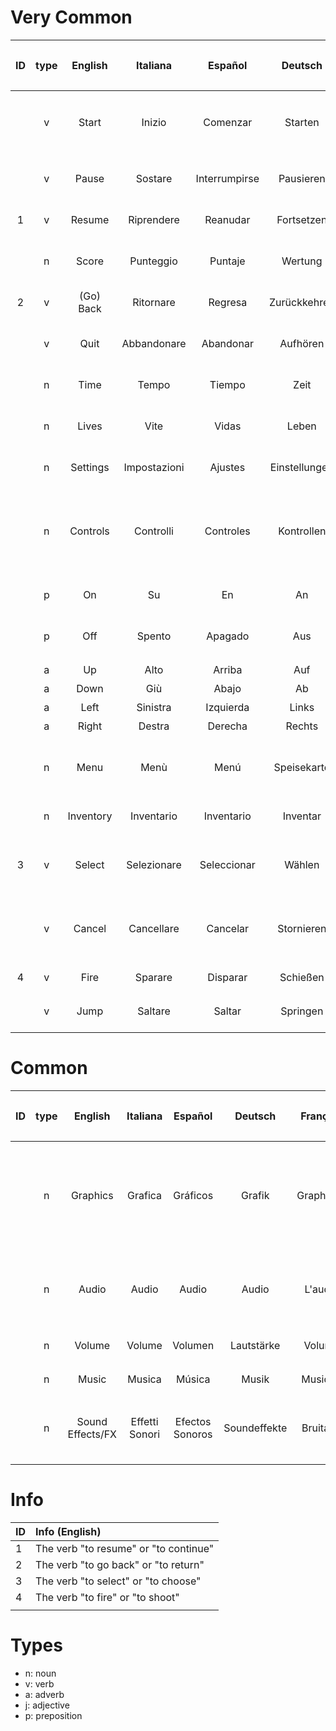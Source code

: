 # Very Common
| ID | type | English    | Italiana    | Español        | Deutsch       | Français   | 日本語      | 中文
| :---: | :---: | :---: | :---: | :---: | :---: | :---: | :---: | :---: |
|    | v | Start      | Inizio       | Comenzar      | Starten       | Commencer  | スタート    | 开始
|    | v | Pause      | Sostare      | Interrumpirse | Pausieren     | S'arrêter  | ポーズ      | 暂停
| 1  | v | Resume     | Riprendere   | Reanudar      | Fortsetzen    | Reprendre  | 続く        | 恢复
|    | n | Score      | Punteggio    | Puntaje       | Wertung       | Score      | スコア      | 成绩
| 2  | v | (Go) Back  | Ritornare    | Regresa       | Zurückkehren  | Réintégrer | 戻る        | 回去
|    | v | Quit       | Abbandonare  | Abandonar     | Aufhören      | Arrêter    | やめる      | 退出
|    | n | Time       | Tempo        | Tiempo        | Zeit          | Temps      | 時間        | 时间
|    | n | Lives      | Vite         | Vidas         | Leben         | Vies       | 命の数      | 生活
|    | n | Settings   | Impostazioni | Ajustes       | Einstellungen | Paramètres | 設定        | 设置
|    | n | Controls   | Controlli    | Controles     | Kontrollen    | Contrôles  | コントロール | 控件
|    | p | On         | Su           | En            | An            | Sur        | オン        | 操作
|    | p | Off        | Spento       | Apagado       | Aus           | Désactivé  | オフ        | 不运行
|    | a | Up         | Alto         | Arriba        | Auf           | Haut       | 上          | 上
|    | a | Down       | Giù          | Abajo         | Ab            | Bas        | 下          | 下
|    | a | Left       | Sinistra     | Izquierda     | Links         | Gauche     | 左          | 左
|    | a | Right      | Destra       | Derecha       | Rechts        | Droite     | 右          | 右
|    | n | Menu       | Menù         | Menú          | Speisekarte   | Menu       | メニュー    | 菜单
|    | n | Inventory  | Inventario   | Inventario    | Inventar      | Inventaire | 在庫        | 存货
| 3  | v | Select     | Selezionare  | Seleccionar   | Wählen        | Choisir    | 選び出す    | 选择
|    | v | Cancel     | Cancellare   | Cancelar      | Stornieren    | Annuler    | 取り消す    | 推到
| 4  | v | Fire       | Sparare      | Disparar      | Schießen      | Décocher   | 撃つ        | 射击
|    | v | Jump       | Saltare      | Saltar        | Springen      | Sauter     | 跳ぶ        | 跳
| | | | | | | | | |

# Common
| ID | type | English          | Italiana       | Español         | Deutsch      | Français | 日本語 | 中文
| :---: | :---: | :---: | :---: | :---: | :---: | :---: | :---: | :---: |
|    | n | Graphics         | Grafica        | Gráficos        | Grafik       | Graphique | グラフィックス | 图形
|    | n | Audio            | Audio          | Audio           | Audio        | L'audio   | オーディオ    | 声音的
|    | n | Volume           | Volume         | Volumen         | Lautstärke   | Volume    | 音量          | 音量
|    | n | Music            | Musica         | Música          | Musik        | Musique   | 音楽          | 音乐
|    | n | Sound Effects/FX | Effetti Sonori | Efectos Sonoros | Soundeffekte | Bruitage  | 音響効果      | 声音特效
| | | | | | | | |

# Info
| ID | Info (English)
| :--- | :--- |
| 1  | The verb "to resume" or "to continue" <tr></tr>
| 2  | The verb "to go back" or "to return" <tr></tr>
| 3  | The verb "to select" or "to choose" <tr></tr>
| 4  | The verb "to fire" or "to shoot" <tr></tr>
| |

# Types
- n: noun
- v: verb
- a: adverb
- j: adjective
- p: preposition
